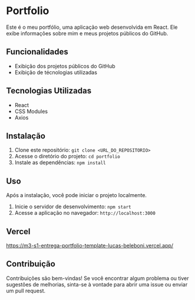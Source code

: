 # Portfolio

Este é o meu portfólio, uma aplicação web desenvolvida em React. Ele exibe informações sobre mim e meus projetos públicos do GitHub.

## Funcionalidades

- Exibição dos projetos públicos do GitHub
- Exibição de técnologias utilizadas

## Tecnologias Utilizadas

- React
- CSS Modules
- Axios

## Instalação

1. Clone este repositório: `git clone <URL_DO_REPOSITORIO>`
2. Acesse o diretório do projeto: `cd portfolio`
3. Instale as dependências: `npm install`

## Uso

Após a instalação, você pode iniciar o projeto localmente.

1. Inicie o servidor de desenvolvimento: `npm start`
2. Acesse a aplicação no navegador: `http://localhost:3000`

## Vercel
https://m3-s1-entrega-portfolio-template-lucas-beleboni.vercel.app/

## Contribuição

Contribuições são bem-vindas! Se você encontrar algum problema ou tiver sugestões de melhorias, sinta-se à vontade para abrir uma issue ou enviar um pull request.

